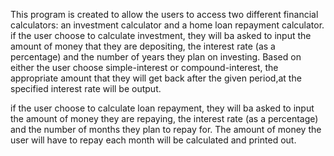 This program is created to allow the users to access two different financial calculators: an investment calculator and a home loan
repayment calculator.
if the user choose to calculate investment, they will ba asked to input the amount of money that they are depositing, 
the interest rate (as a percentage) and the number of years they plan on investing. Based on either the user choose simple-interest or
compound-interest, the appropriate amount that they will get back after the given period,at the specified interest rate will be output.

if the user choose to calculate loan repayment, they will ba asked to input the amount of money they are repaying, 
the interest rate (as a percentage) and the number of months they plan to repay for. The amount of money the user will have to repay each month
will be calculated and printed out.
